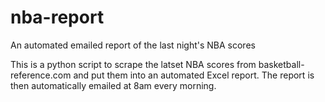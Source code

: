 # nba-report
An automated emailed report of the last night's NBA scores

This is a python script to scrape the latset NBA scores from basketball-reference.com and put them into an automated Excel report. The report is then automatically emailed at 8am every morning.
